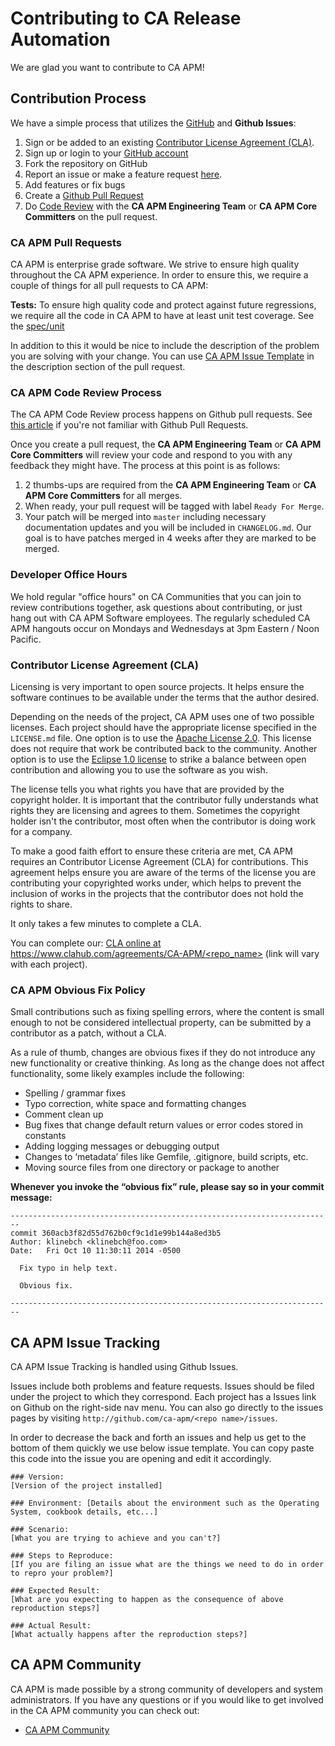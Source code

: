 # Contributing to CA Release Automation

We are glad you want to contribute to CA APM!

## Contribution Process

We have a simple process that utilizes the [GitHub](https://guides.github.com/introduction/flow/index.html) and **Github Issues**:

1. Sign or be added to an existing [Contributor License Agreement (CLA)](https://communities.ca.com/become-a-contributor).
1. Sign up or login to your [GitHub account](https://github.com/signup/free)
1. Fork the repository on GitHub
1. Report an issue or make a feature request [here](#issues).
1. Add features or fix bugs
1. Create a [Github Pull Request](http://help.github.com/send-pull-requests/)
1. Do [Code Review](#cr) with the **CA APM Engineering Team** or **CA APM Core Committers** on the pull request.

### <a name="pulls"></a> CA APM Pull Requests

CA APM is enterprise grade software. We strive to ensure high quality throughout the CA APM experience. In order to ensure this, we require a couple of things for all pull requests to CA APM:

**Tests:** To ensure high quality code and protect against future regressions, we require all the
  code in CA APM to have at least unit test coverage. See the [spec/unit](https://communities.ca.com/testing)

In addition to this it would be nice to include the description of the problem you are solving
  with your change. You can use [CA APM Issue Template](#issuetemplate) in the description section
  of the pull request.

### <a name="cr"></a> CA APM Code Review Process

The CA APM Code Review process happens on Github pull requests. See
  [this article](https://help.github.com/articles/using-pull-requests) if you're not
  familiar with Github Pull Requests.

Once you create a pull request, the **CA APM Engineering Team** or **CA APM Core Committers** will review your code and respond to you with any feedback they might have. The process at this point is as follows:

1. 2 thumbs-ups are required from the **CA APM Engineering Team** or **CA APM Core Committers** for all merges.
1. When ready, your pull request will be tagged with label `Ready For Merge`.
1. Your patch will be merged into `master` including necessary documentation updates
  and you will be included in `CHANGELOG.md`. Our goal is to have patches merged in 4 weeks
  after they are marked to be merged.

### <a name="oh"></a> Developer Office Hours

We hold regular "office hours" on CA Communities that you can join to review contributions together,
ask questions about contributing, or just hang out with CA APM Software employees.  The regularly scheduled CA APM hangouts occur on Mondays and Wednesdays at 3pm Eastern / Noon Pacific.

### Contributor License Agreement (CLA)
Licensing is very important to open source projects. It helps ensure the
  software continues to be available under the terms that the author desired.

Depending on the needs of the project, CA APM uses one of two possible licenses.  Each project should have the appropriate license specified in the `LICENSE.md` file. One option is to use the [Apache License 2.0](http://www.apache.org/licenses/LICENSE-2.0.html).  This license does not require that work be contributed back to the community.  Another option is to use the [Eclipse 1.0 license](https://www.eclipse.org/legal/epl-v10.html) to strike a balance between open contribution and allowing you to use the software as you wish.

The license tells you what rights you have that are provided by the copyright holder.
  It is important that the contributor fully understands what rights they are
  licensing and agrees to them. Sometimes the copyright holder isn't the contributor,
  most often when the contributor is doing work for a company.

To make a good faith effort to ensure these criteria are met, CA APM requires an Contributor License Agreement (CLA)
  for contributions. This agreement helps ensure you are aware of the
  terms of the license you are contributing your copyrighted works under, which helps to
  prevent the inclusion of works in the projects that the contributor does not hold the rights
  to share.

It only takes a few minutes to complete a CLA.

You can complete our:
  [CLA online at https://www.clahub.com/agreements/CA-APM/<repo_name>](https://www.clahub.com/agreements/CA-APM/<repo_name>) (link will vary with each project).
  
### CA APM Obvious Fix Policy

Small contributions such as fixing spelling errors, where the content is small enough
  to not be considered intellectual property, can be submitted by a contributor as a patch,
  without a CLA.

As a rule of thumb, changes are obvious fixes if they do not introduce any new functionality
  or creative thinking. As long as the change does not affect functionality, some likely
  examples include the following:

* Spelling / grammar fixes
* Typo correction, white space and formatting changes
* Comment clean up
* Bug fixes that change default return values or error codes stored in constants
* Adding logging messages or debugging output
* Changes to ‘metadata’ files like Gemfile, .gitignore, build scripts, etc.
* Moving source files from one directory or package to another

**Whenever you invoke the “obvious fix” rule, please say so in your commit message:**

```
------------------------------------------------------------------------
commit 360acb3f82d55d762b0cf9c1d1e99b144a8ed3b5
Author: klinebch <klinebch@foo.com>
Date:   Fri Oct 10 11:30:11 2014 -0500

  Fix typo in help text.

  Obvious fix.

------------------------------------------------------------------------
```

## <a name="issues"></a> CA APM Issue Tracking

CA APM Issue Tracking is handled using Github Issues.

Issues include both problems and feature requests.  Issues should be filed under the project to which they correspond.  Each project has a Issues link on Github on the right-side nav menu.  You can also go directly to the issues pages by visiting `http://github.com/ca-apm/<repo name>/issues`.

In order to decrease the back and forth an issues and help us get to the bottom of them quickly
  we use below issue template. You can copy paste this code into the issue you are opening and
  edit it accordingly.

<a name="issuetemplate"></a>
```
### Version:
[Version of the project installed]

### Environment: [Details about the environment such as the Operating System, cookbook details, etc...]

### Scenario:
[What you are trying to achieve and you can't?]

### Steps to Reproduce:
[If you are filing an issue what are the things we need to do in order to repro your problem?]

### Expected Result:
[What are you expecting to happen as the consequence of above reproduction steps?]

### Actual Result:
[What actually happens after the reproduction steps?]
```

## CA APM Community

CA APM is made possible by a strong community of developers and system administrators. If you have
  any questions or if you would like to get involved in the CA APM community you can check out:

* [CA APM Community](https://communities.ca.com/community/ca-apm) 
